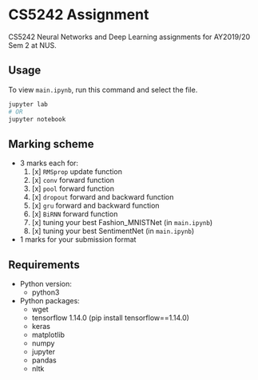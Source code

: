 # CS5242 Assignment

CS5242 Neural Networks and Deep Learning assignments for AY2019/20 Sem 2 at NUS.

## Usage

To view `main.ipynb`, run this command and select the file.

```sh
jupyter lab
# OR
jupyter notebook
```

## Marking scheme

- 3 marks each for:
    1. [x] `RMSprop` update function
    2. [x] `conv` forward function
    3. [x] `pool` forward function
    4. [x] `dropout` forward and backward function
    5. [x] `gru` forward and backward function
    6. [x] `BiRNN` forward function
    7. [x] tuning your best Fashion_MNISTNet (in `main.ipynb`)
    8. [x] tuning your best SentimentNet (in `main.ipynb`)
- 1 marks for your submission format

## Requirements

- Python version:
    - python3
- Python packages:
    - wget
    - tensorflow 1.14.0 (pip install tensorflow==1.14.0)
    - keras
    - matplotlib
    - numpy
    - jupyter
    - pandas
    - nltk
